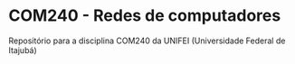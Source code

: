 # COM240 - Redes de computadores

Repositório para a disciplina COM240 da UNIFEI (Universidade Federal de Itajubá)
